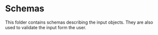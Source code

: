 # Schemas

This folder contains schemas describing the input objects.
They are also used to validate the input form the user.